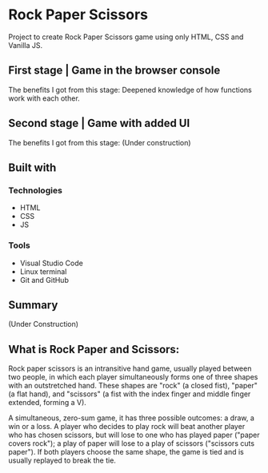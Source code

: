 # Rock Paper Scissors

Project to create Rock Paper Scissors game using only HTML, CSS and Vanilla JS.

## First stage | Game in the browser console
The benefits I got from this stage:
Deepened knowledge of how functions work with each other.

## Second stage | Game with added UI
The benefits I got from this stage:
(Under construction)

## Built with

### Technologies
+ HTML
+ CSS
+ JS

### Tools
+ Visual Studio Code
+ Linux terminal
+ Git and GitHub

## Summary
(Under Construction)

## What is Rock Paper and Scissors:

Rock paper scissors is an intransitive hand game, usually played between two people, in which each player simultaneously forms one of three shapes with an outstretched hand. These shapes are "rock" (a closed fist), "paper" (a flat hand), and "scissors" (a fist with the index finger and middle finger extended, forming a V). 

A simultaneous, zero-sum game, it has three possible outcomes: a draw, a win or a loss. A player who decides to play rock will beat another player who has chosen scissors, but will lose to one who has played paper ("paper covers rock"); a play of paper will lose to a play of scissors ("scissors cuts paper"). If both players choose the same shape, the game is tied and is usually replayed to break the tie.

